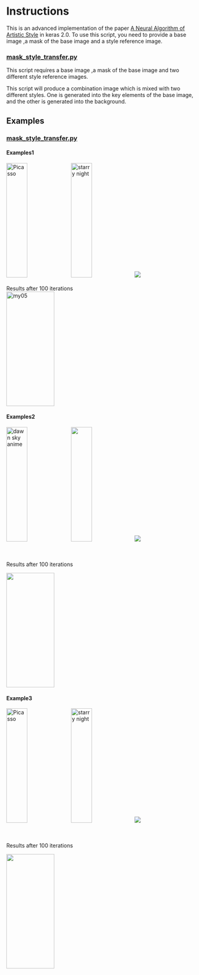 # Instructions

This is an advanced implementation of the paper [A Neural Algorithm of Artistic Style](http://arxiv.org/abs/1508.06576) in keras 2.0. To use this script, you need to provide a base image ,a mask of the base image and a style reference image.

### [mask_style_transfer.py](mask_style_transfer.py)

This script requires a base image ,a mask of the base image and two different style reference images. 

This script will produce a combination image which is mixed with two different styles. One is generated into the key elements of the base image, and the other is generated into the background.

## Examples
### [mask_style_transfer.py](mask_style_transfer.py)

#### Examples1

<img src="https://raw.githubusercontent.com/GloryDream/mask-neural-transfer/master/pic/img/picasso_selfport1907.jpg" width=33% height=300 alt="Picasso"> <img src="https://raw.githubusercontent.com/GloryDream/mask-neural-transfer/master/pic/img/starry_night.jpg" width=33% height=300 alt="starry night"><img src="https://raw.githubusercontent.com/GloryDream/mask-neural-transfer/master/pic/img/Taylor2.jpg">
<br><br> Results after 100 iterations <br>
<img src="https://raw.githubusercontent.com/GloryDream/mask-neural-transfer/master/pic/results/my05_at_iteration_100.png" width=50% height=300 alt="my05">



#### Examples2
<img src="https://raw.githubusercontent.com/GloryDream/mask-neural-transfer/master/pic/img/blue_swirls.jpg" height=300 width=33% alt="dawn sky anime"> <img src="https://github.com/GloryDream/mask-neural-transfer/blob/master/pic/img/escher_sphere.jpg?raw=true" height=300 width=33%><img src="https://raw.githubusercontent.com/GloryDream/mask-neural-transfer/master/pic/img/Taylor2.jpg">

<br><br> Results after 100 iterations <br>

<img src="https://raw.githubusercontent.com/GloryDream/mask-neural-transfer/master/pic/results/my04_at_iteration_100.png" height=300 width=50%>

#### Example3

<img src="https://raw.githubusercontent.com/GloryDream/mask-neural-transfer/master/pic/img/picasso_selfport1907.jpg" width=33% height=300 alt="Picasso"> <img src="https://raw.githubusercontent.com/GloryDream/mask-neural-transfer/master/pic/img/starry_night.jpg" width=33% height=300 alt="starry night"><img src="https://raw.githubusercontent.com/GloryDream/mask-neural-transfer/master/pic/img/cat.jpg">

<br><br> Results after 100 iterations <br>

<img src="https://raw.githubusercontent.com/GloryDream/mask-neural-transfer/master/pic/results/my03_at_iteration_100.png" height=300 width=50%>



